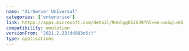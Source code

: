 ```yaml
---
name: "AirServer Universal"
categories: ['enterprise']
link: https://apps.microsoft.com/detail/9nblggh52639?hl=en-us&gl=US
compatibility: emulation
versionFrom: "2021.2.23(dd863c6c)"
type: applications
---
```


